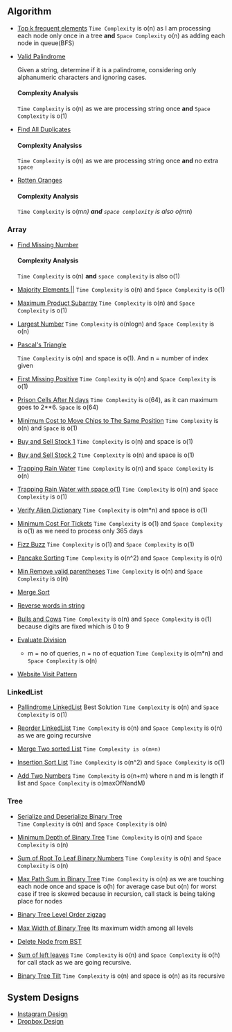 ## Algorithm

- [Top k frequent elements](/array/top_k_frequent_elements.rb)
  `Time Complexity` is o(n) as I am processing each node only once in a tree **and** `Space Complexity` o(n) as adding each node in queue(BFS)
  
- [Valid Palindrome](https://leetcode.com/problems/valid-palindrome/)

  Given a string, determine if it is a palindrome, considering only alphanumeric characters and ignoring cases.
  #### Complexity Analysis
    `Time Complexity` is o(n) as we are processing string once **and** `Space Complexity` is o(1)

- [Find All Duplicates](https://leetcode.com/problems/find-all-duplicates-in-an-array/submissions/)

  #### Complexity Analysiss
     `Time Complexity` is o(n) as we are processing string once **and** no extra `space`

- [Rotten Oranges](https://leetcode.com/problems/rotting-oranges/submissions/)

  #### Complexity Analysis
     `Time Complexity` is o(m*n) **and** `space complexity` is also o(m*n)       

### Array

- [Find Missing Number](https://leetcode.com/problems/missing-number/submissions/) 
  #### Complexity Analysis
     `Time Complexity` is o(n) **and** `space complexity` is also o(1)

- [Majority Elements ||](https://leetcode.com/problems/majority-element-ii/submissions/)
  `Time Complexity` is o(n) and `Space Complexity` is o(1)

- [Maximum Product Subarray](https://leetcode.com/problems/maximum-product-subarray/submissions/)
  `Time Complexity` is o(n) and `Space Complexity` is o(1)

- [Largest Number](https://leetcode.com/problems/largest-number/submissions/)
  `Time Complexity` is o(nlogn) and `Space Complexity` is o(n)
  
- [Pascal's Triangle](https://leetcode.com/problems/pascals-triangle-ii/submissions/)
  
  `Time Complexity` is o(n) and space is o(1). And n = number of index given

- [First Missing Positive](https://leetcode.com/problems/first-missing-positive/submissions/)
    `Time Complexity` is o(n) and `Space Complexity` is o(1)

- [Prison Cells After N days](https://leetcode.com/submissions/detail/409319545/)
  `Time Complexity` is o(64), as it can maximum goes to 2**6. `Space` is o(64)

- [Minimum Cost to Move Chips to The Same Position](https://leetcode.com/problems/minimum-cost-to-move-chips-to-the-same-position/submissions/)
  `Time Complexity` is o(n) and `Space` is o(1)

- [Buy and Sell Stock 1](https://leetcode.com/problems/best-time-to-buy-and-sell-stock/)
  `Time Complexity` is o(n) and space is o(1)
  
- [Buy and Sell Stock 2](https://leetcode.com/problems/best-time-to-buy-and-sell-stock-ii/)
  `Time Complexity` is o(n) and space is o(1)

- [Trapping Rain Water](https://leetcode.com/submissions/detail/383047611/)
  `Time Complexity` is o(n) and `Space Complexity` is o(n)

- [Trapping Rain Water with space o(1)](https://leetcode.com/submissions/detail/383060059/)
  `Time Complexity` is o(n) and `Space Complexity` is o(1)
      
- [Verify Alien Dictionary](https://leetcode.com/problems/verifying-an-alien-dictionary/submissions/)
  `Time Complexity` is o(m*n) and space is o(1)
  
- [Minimum Cost For Tickets](https://leetcode.com/submissions/detail/386510911/)
  `Time Complexity` is o(1) and `Space Complexity` is o(1) as we need to process only 365 days

- [Fizz Buzz](https://leetcode.com/problems/fizz-buzz/submissions/)
  `Time Complexity` is o(1) and `Space Complexity` is o(1)

- [Pancake Sorting](https://leetcode.com/problems/pancake-sorting/submissions/)
  `Time Complexity` is o(n^2) and `Space Complexity` is o(n)

- [Min Remove valid parentheses](https://leetcode.com/problems/minimum-remove-to-make-valid-parentheses/submissions/)
  `Time Complexity` is o(n) and `Space Complexity` is o(n)

- [Merge Sort](sorting/merge_sort.rb)

- [Reverse words in string](string_algos/reverse_words_in_string.rb)

- [Bulls and Cows](https://leetcode.com/problems/bulls-and-cows/submissions/)
  `Time Complexity` is o(n) and `Space Complexity` is o(1) because digits are fixed which is 0 to 9

- [Evaluate Division](https://leetcode.com/problems/evaluate-division/submissions/)
  - m = no of queries, n = no of equation
  `Time Complexity` is o(m*n) and `Space Complexity` is o(n)

- [Website Visit Pattern](leet_code/website_visit_pattern.rb)

      
 ### LinkedList
 - [Pallindrome LinkedList](https://leetcode.com/problems/palindrome-linked-list/submissions/)
   Best Solution `Time Complexity` is o(n) and `Space Complexity` is o(1)
   
  - [Reorder LinkedList](https://leetcode.com/submissions/detail/384050528/)
    `Time Complexity` is o(n) and `Space Complexity` is o(n) as we are going recursive
    
  - [Merge Two sorted List](https://leetcode.com/problems/merge-two-sorted-lists/submissions/)
  `Time Complexity is o(m+n)`
  
  - [Insertion Sort List](https://leetcode.com/problems/insertion-sort-list/submissions/)
  `Time Complexity` is o(n^2) and `Space Complexity` is o(1)
 
  - [Add Two Numbers](https://leetcode.com/problems/add-two-numbers-ii/submissions/)
   `Time Complexity` is o(n+m) where n and m is length if list and `Space Complexity` is o(maxOfNandM) 
 ### Tree
 
 - [Serialize and Deserialize Binary Tree](https://leetcode.com/problems/serialize-and-deserialize-binary-tree/submissions/)         
   `Time Complexity` is o(n) and `Space Complexity` is o(n)
   
 - [Minimum Depth of Binary Tree](https://leetcode.com/problems/minimum-depth-of-binary-tree/submissions/)
  `Time Complexity` is o(n) and `Space Complexity` is o(n)
 
 - [Sum of Root To Leaf Binary Numbers](https://leetcode.com/problems/sum-of-root-to-leaf-binary-numbers/submissions)
   `Time Complexity` is o(n) and `Space Complexity` is o(n)
   
- [Max Path Sum in Binary Tree](https://leetcode.com/problems/binary-tree-maximum-path-sum/submissions/)
  `Time Complexity` is o(n) as we are touching each node once and space is o(h) for average case but o(n) for worst case if tree is skewed
     because in recursion, call stack is being taking place for nodes
 
 - [Binary Tree Level Order zigzag](/tree/zigzag_level_order.rb)
 
 - [Max Width of Binary Tree](https://leetcode.com/problems/maximum-width-of-binary-tree/submissions/)
   Its maximum width among all levels
   
 - [Delete Node from BST](tree/delete_node_in_bst.rb)
 
 - [Sum of left leaves](https://leetcode.com/problems/sum-of-left-leaves/submissions/)
    `Time Complexity` is o(n) and `Space Complexity` is o(h) for call stack as we are going recursive.
 - [Binary Tree Tilt](https://leetcode.com/problems/binary-tree-tilt/submissions/)
   `Time Complexity` is o(n) and space is o(n) as its recursive
     
## System Designs

- [Instagram Design](system_designs/insta.md)
- [Dropbox Design](system_designs/dropbox.md)